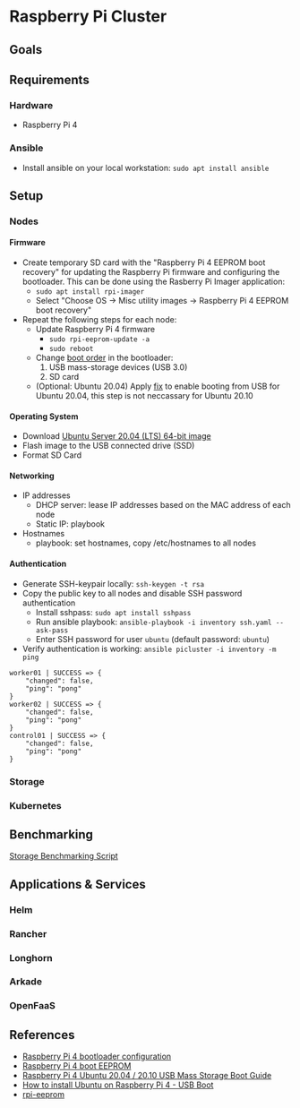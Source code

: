 # Raspberry Pi Cluster
## Goals
## Requirements
### Hardware
- Raspberry Pi 4
### Ansible
- Install ansible on your local workstation: `sudo apt install ansible`
## Setup
### Nodes
#### Firmware
- Create temporary SD card with the "Raspberry Pi 4 EEPROM boot recovery" for updating the Raspberry Pi firmware and configuring the bootloader. This can be done using the Rasberry Pi Imager application:
    - `sudo apt install rpi-imager`
    - Select "Choose OS -> Misc utility images -> Raspberry Pi 4 EEPROM boot recovery"
- Repeat the following steps for each node:
    - Update Raspberry Pi 4 firmware
        - `sudo rpi-eeprom-update -a`
        - `sudo reboot`
    - Change [boot order](./usb-boot/raspi-firmware-boot-config.sh) in the bootloader:
        1. USB mass-storage devices (USB 3.0)
        2. SD card
    - (Optional: Ubuntu 20.04) Apply [fix](./usb-boot/ubuntu-20.04-boot-fix.sh) to enable booting from USB for Ubuntu 20.04, this step is not neccassary for Ubuntu 20.10
#### Operating System
- Download [Ubuntu Server 20.04 (LTS) 64-bit image](https://ubuntu.com/download/raspberry-pi)
- Flash image to the USB connected drive (SSD)
- Format SD Card
#### Networking
- IP addresses
    - DHCP server: lease IP addresses based on the MAC address of each node
    - Static IP: playbook
- Hostnames
    - playbook: set hostnames, copy /etc/hostnames to all nodes
#### Authentication
- Generate SSH-keypair locally: `ssh-keygen -t rsa`
- Copy the public key to all nodes and disable SSH password authentication
    - Install sshpass: `sudo apt install sshpass`
    - Run ansible playbook: `ansible-playbook -i inventory ssh.yaml --ask-pass`
    - Enter SSH password for user `ubuntu` (default password: `ubuntu`)
- Verify authentication is working: `ansible picluster -i inventory -m ping`
```
worker01 | SUCCESS => {
    "changed": false,
    "ping": "pong"
}
worker02 | SUCCESS => {
    "changed": false,
    "ping": "pong"
}
control01 | SUCCESS => {
    "changed": false,
    "ping": "pong"
}
```
### Storage
### Kubernetes

## Benchmarking
[Storage Benchmarking Script](https://github.com/TheRemote/PiBenchmarks)

## Applications & Services
### Helm
### Rancher
### Longhorn
### Arkade
### OpenFaaS


## References
- [Raspberry Pi 4 bootloader configuration
](https://www.raspberrypi.org/documentation/hardware/raspberrypi/bcm2711_bootloader_config.md)
- [Raspberry Pi 4 boot EEPROM](https://www.raspberrypi.org/documentation/hardware/raspberrypi/booteeprom.md)
- [Raspberry Pi 4 Ubuntu 20.04 / 20.10 USB Mass Storage Boot Guide](https://jamesachambers.com/raspberry-pi-4-ubuntu-20-04-usb-mass-storage-boot-guide/)
- [How to install Ubuntu on Raspberry Pi 4 - USB Boot](https://ubuntu.com/tutorials/how-to-install-ubuntu-desktop-on-raspberry-pi-4#4-optional-usb-boot)
- [rpi-eeprom](https://github.com/raspberrypi/rpi-eeprom/tree/master/firmware)